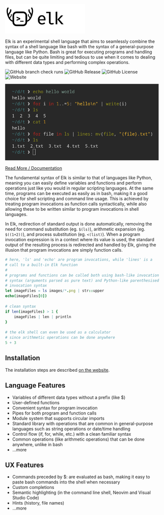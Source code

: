 <img src="res/logo.png" width="260"><br>

Elk is an experimental shell language that aims to seamlessly combine the syntax of a shell language like bash with the syntax of a general-purpose language like Python. Bash is great for executing programs and handling files, but can be quite limiting and tedious to use when it comes to dealing with different data types and performing complex operations.

![GitHub branch check runs](https://img.shields.io/github/check-runs/PaddiM8/elk/main?label=tests)
![GitHub Release](https://img.shields.io/github/v/release/PaddiM8/elk)
![GitHub License](https://img.shields.io/github/license/PaddiM8/elk)
![Website](https://img.shields.io/website?url=https%3A%2F%2Felk.strct.net&up_message=elk.strct.net&label=docs&color=blue)

<img src="preview.png" width="500">

[Read More / Documentation](https://elk.strct.net)

The fundamental syntax of Elk is similar to that of languages like Python, meaning you can easily define variables and functions and perform operations just like you would in regular scripting languages. At the same time, programs can be executed as easily as in bash, making it a good choice for shell scripting and command line usage. This is achieved by treating program invocations as function calls syntactically, while also allowing these to be written similar to program invocations in shell languages.

In Elk, redirection of standard output is done automatically, removing the need for command substitution (eg. `$(ls)`), arithmetic expansion (eg. `$((1+2))`), and process substitution (eg. `<(list)`). When a program invocation expression is in a context where its value is used, the standard output of the resulting process is redirected and handled by Elk, giving the illusion that program invocations are simply function calls.

```nim
# here, 'ls' and 'echo' are program invocations, while 'lines' is a 
# call to a built-in Elk function
#
# programs and functions can be called both using bash-like invocation
# syntax (arguments parsed as pure text) and Python-like parenthesised
# invocation syntax
let imageFiles = ls images/*.png | str::upper
echo(imageFiles[0])

# clean syntax
if len(imageFiles) > 1 {
    imageFiles | len | println
}

# the elk shell can even be used as a calculator
# since arithmetic operations can be done anywhere
5 + 3
```

## Installation

The installation steps are described [on the website](https://elk.strct.net/getting-started/installation.html).

## Language Features

* Variables of different data types without a prefix (like $)
* User-defined functions
* Convenient syntax for program invocation
* Pipes for both program and function calls
* Module system that supports circular imports
* Standard library with operations that are common in general-purpose languages such as string operations or date/time handling
* Control flow (if, for, while, etc.) with a clean familiar syntax
* Common operations (like arithmetic operations) that can be done anywhere, unlike in bash
* ...more

## UX Features

* Commands preceded by $: are evaluated as bash, making it easy to paste bash commands into the shell when necessary
* Custom completions
* Semantic highlighting (in the command line shell, Neovim and Visual Studio Code)
* Hints (history, file names)
* ...more
